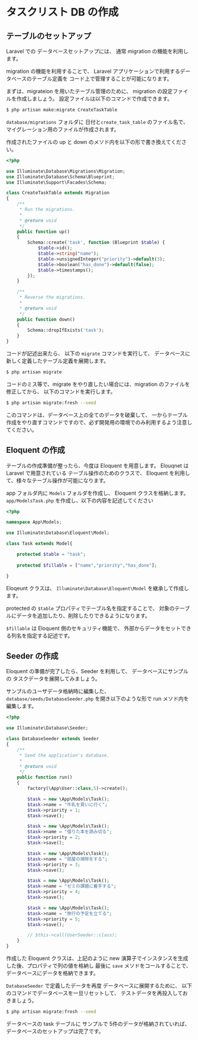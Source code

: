# タスクリスト DB の作成

## テーブルのセットアップ

Laravel での データベースセットアップには、
通常 migration の機能を利用します。

migration の機能を利用することで、
Laravel アプリケーションで利用するデータベースのテーブル定義を
コード上で管理することが可能になります。

まずは、migrateion を用いたテーブル管理のために、
migration の設定ファイルを作成しましょう。
設定ファイルは以下のコマンドで作成できます。

```bash
$ php artisan make:migrate CreateTaskTable
```

`database/migrations` フォルダに 日付と`create_task_table` のファイル名で、
マイグレーション用のファイルが作成されます。

作成されたファイルの up と down のメソド内を以下の形で書き換えてください。

```php
<?php

use Illuminate\Database\Migrations\Migration;
use Illuminate\Database\Schema\Blueprint;
use Illuminate\Support\Facades\Schema;

class CreateTaskTable extends Migration
{
    /**
     * Run the migrations.
     *
     * @return void
     */
    public function up()
    {
        Schema::create('task', function (Blueprint $table) {
            $table->id();
            $table->string("name");
            $table->unsignedInteger("priority")->default(3);
            $table->boolean("has_done")->default(false);
            $table->timestamps();
        });
    }

    /**
     * Reverse the migrations.
     *
     * @return void
     */
    public function down()
    {
        Schema::dropIfExists('task');
    }
}
```

コードが記述出来たら、 以下の `migrate` コマンドを実行して、
データベースに新しく定義したテーブル定義を展開します。

```bash
$ php artisan migrate
```

コードのミス等で、migrate をやり直したい場合には、migration のファイルを修正してから、
以下のコマンドを実行します。

```bash
$ php artisan migrate:fresh --seed
```

このコマンドは、データベース上の全てのデータを破棄して、
一からテーブル作成をやり直すコマンドですので、必ず開発用の環境でのみ利用するよう注意してください。

## Eloquent の作成

テーブルの作成準備が整ったら、今度は Eloquent を用意します。
Elouqnet は Laravel で用意されている テーブル操作のためのクラスで、
Eloquent を利用して、様々なテーブル操作が可能になります。

app フォルダ内に `Models` フォルダを作成し、 Eloquent クラスを格納します。
`app/ModelsTask.php` を作成し、以下の内容を記述してください

```php
<?php

namespace App\Models;

use Illuminate\Database\Eloquent\Model;

class Task extends Model{

    protected $table = "task";
    
    protected $fillable = ["name","priority","has_done"];

}
```

Eloqeunt クラスは、 `Illuminate\Database\Eloquent\Model` を継承して作成します。

protected の `$table` プロパティでテーブル名を指定することで、
対象のテーブルにデータを追加したり、削除したりできるようになります。

`$fillable` は Eloquent 側のセキュリティ機能で、
外部からデータをセットできる列名を指定する記述です。

## Seeder の作成

Eloquent の準備が完了したら、Seeder を利用して、
データベースにサンプルの タスクデータを展開してみましょう。

サンプルのユーザデータ格納時に編集した、
`database/seeds/DatabaseSeeder.php` を開き以下のような形で
run メソド内を編集します。

```php 
<?php

use Illuminate\Database\Seeder;

class DatabaseSeeder extends Seeder
{
    /**
     * Seed the application's database.
     *
     * @return void
     */
    public function run()
    {
        factory(\App\User::class,5)->create();

        $task = new \App\Models\Task();
        $task->name = "牛乳を買いに行く";
        $task->priority = 1;
        $task->save();

        $task = new \App\Models\Task();
        $task->name = "借りた本を読み切る";
        $task->priority = 2;
        $task->save();

        $task = new \App\Models\Task();
        $task->name = "部屋の掃除をする";
        $task->priority = 3;
        $task->save();

        $task = new \App\Models\Task();
        $task->name = "ゼミの課題に着手する";
        $task->priority = 4;
        $task->save();

        $task = new \App\Models\Task();
        $task->name = "旅行の予定を立てる";
        $task->priority = 5;
        $task->save();

        // $this->call(UserSeeder::class);
    }
}
```

作成した Eloquent クラスは、上記のように 
new 演算子でインスタンスを生成した後、プロパティで列の値を格納し
最後に `save` メソドをコールすることで、データベースにデータを格納できます。

`DatabaseSeeder` で定義したデータを再度 データベースに展開するために、
以下のコマンドでデータベースを一旦リセットして、
テストデータを再投入しておきましょう。

```bash
$ php artisan migrate:fresh --seed
```

データベースの task テーブルに サンプルで 5件のデータが格納されていれば、
データベースのセットアップは完了です。
